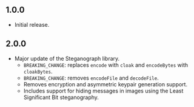 ## 1.0.0

* Initial release.

## 2.0.0

* Major update of the Steganograph library.
    * `BREAKING_CHANGE`: replaces `encode` with `cloak` and `encodeBytes` with `cloakBytes`.
    * `BREAKING_CHANGE`: removes `encodeFile` and `decodeFile`.
    * Removes encryption and asymmetric keypair generation support.
    * Includes support for hiding messages in images using the Least Significant Bit steganography.
